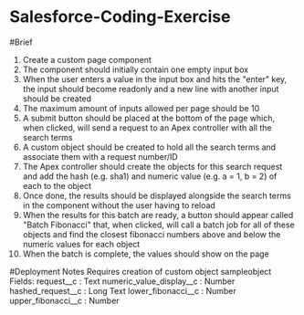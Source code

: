 # Salesforce-Coding-Exercise

#Brief
1. Create a custom page component
2. The component should initially contain one empty input box
3. When the user enters a value in the input box and hits the "enter" key, the input should become readonly and a new line with another input should be created
4. The maximum amount of inputs allowed per page should be 10
5. A submit button should be placed at the bottom of the page which, when clicked, will send a request to an Apex controller with all the search terms
6. A custom object should be created to hold all the search terms and associate them with a request number/ID
7. The Apex controller should create the objects for this search request and add the hash (e.g. sha1) and numeric value (e.g. a = 1, b = 2) of each to the object
8. Once done, the results should be displayed alongside the search terms in the component without the user having to reload
9. When the results for this batch are ready, a button should appear called "Batch Fibonacci" that, when clicked, will call a batch job for all of these objects and find the closest fibonacci numbers above and below the numeric values for each object
10. When the batch is complete, the values should show on the page

#Deployment Notes
Requires creation of custom object sampleobject
Fields:
request__c : Text
numeric_value_display__c : Number
hashed_request__c : Long Text
lower_fibonacci__c : Number
upper_fibonacci__c : Number
